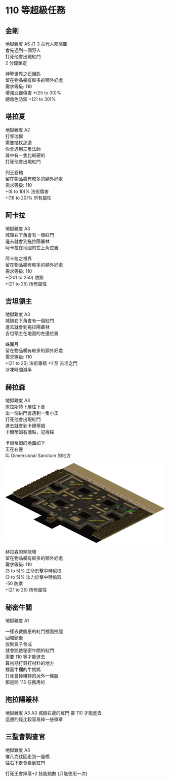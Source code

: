 # 110 等超級任務

## 金剛

地獄難度 A5
打 3 古代人那張圖  
會先遇到一個野人  
打死他會出現紅門  
2 分鐘鎖定

神聖世界之石鑰匙  
留在物品欄有較多的額外好處  
需求等級: 110  
增強武器傷害 +(25 to 30)%  
總角色防禦 +(21 to 30)%

## 塔拉夏

地獄難度 A2  
打督瑞爾  
需要插杖那邊  
你會遇到三隻法師  
其中有一隻比較硬的  
打死他會出現紅門

列王卷軸  
留在物品欄有較多的額外好處  
需求等級: 110  
+(8 to 10)% 法術傷害  
+(16 to 20)% 所有屬性

## 阿卡拉

地獄難度 A3  
城鎮右下角會有一個紅門  
進去就會到拖拉陽叢林  
阿卡拉在地圖的左上角位置

阿卡拉之視界  
留在物品欄有較多的額外好處  
需求等級: 110  
+(201 to 250) 防禦  
+(21 to 25) 所有屬性

## 吉坦領主

地獄難度 A3  
城鎮右下角會有一個紅門  
進去就會到拖拉陽叢林  
吉坦領主在地圖的左邊位置

蛛魔月  
留在物品欄有較多的額外好處  
需求等級: 110  
+(21 to 25) 法術專精
+1 至 吉坦之門  
冰凍時間減半

## 赫拉森

地獄難度 A3  
庫拉斯特下層往下走  
出一個拱門會遇到一隻小王  
打死他會出現紅門  
進去就會到卡爾蒂姆  
卡爾蒂姆有傳點，記得踩

卡爾蒂姆的地圖如下  
王在右邊  
叫 Dimensional Sanctum 的地方

![卡爾蒂姆](./images/image02.jpg)

赫拉森的聚能環  
留在物品欄有較多的額外好處  
需求等級: 110  
(3 to 5)% 生命於擊中時偷取  
(3 to 5)% 法力於擊中時偷取  
-50 防禦  
+(21 to 25) 所有屬性

## 秘密牛關

地獄難度 A1

一樣去救凱恩的紅門裡面撿腿  
回城鎮後  
放到盒子合成  
就會開啟秘密牛關的紅門  
需要 110 等才能進去  
算初期打錢打材料的地方  
裡面牛欄的牛媽媽  
打死會掉維特的另外一條腿  
那是開 115 任務用的

## 拖拉陽叢林

地獄難度 A3
A3 城鎮右邊的紅門
要 110 才能進去  
這邊的怪比較容易掉一些徽章

## 三聖會調查官

地獄難度 A3  
催凡克往回走到一座橋  
往右下走會看到紅門

打死王會掉落+2 技能點數 (只能使用一次)

